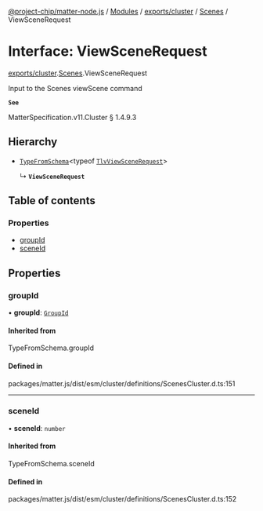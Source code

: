 [@project-chip/matter-node.js](../README.md) / [Modules](../modules.md) / [exports/cluster](../modules/exports_cluster.md) / [Scenes](../modules/exports_cluster.Scenes.md) / ViewSceneRequest

# Interface: ViewSceneRequest

[exports/cluster](../modules/exports_cluster.md).[Scenes](../modules/exports_cluster.Scenes.md).ViewSceneRequest

Input to the Scenes viewScene command

**`See`**

MatterSpecification.v11.Cluster § 1.4.9.3

## Hierarchy

- [`TypeFromSchema`](../modules/exports_tlv.md#typefromschema)\<typeof [`TlvViewSceneRequest`](../modules/exports_cluster.Scenes.md#tlvviewscenerequest)\>

  ↳ **`ViewSceneRequest`**

## Table of contents

### Properties

- [groupId](exports_cluster.Scenes.ViewSceneRequest.md#groupid)
- [sceneId](exports_cluster.Scenes.ViewSceneRequest.md#sceneid)

## Properties

### groupId

• **groupId**: [`GroupId`](../modules/exports_datatype.md#groupid)

#### Inherited from

TypeFromSchema.groupId

#### Defined in

packages/matter.js/dist/esm/cluster/definitions/ScenesCluster.d.ts:151

___

### sceneId

• **sceneId**: `number`

#### Inherited from

TypeFromSchema.sceneId

#### Defined in

packages/matter.js/dist/esm/cluster/definitions/ScenesCluster.d.ts:152
